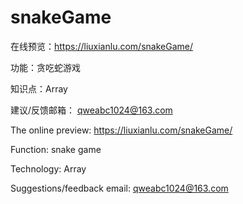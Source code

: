 # snakeGame
在线预览：https://liuxianlu.com/snakeGame/

功能：贪吃蛇游戏

知识点：Array

建议/反馈邮箱： qweabc1024@163.com




The online preview: https://liuxianlu.com/snakeGame/

Function: snake game

Technology: Array

Suggestions/feedback email: qweabc1024@163.com
